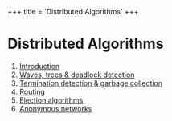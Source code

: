 +++
title = 'Distributed Algorithms'
+++

# Distributed Algorithms
1. [Introduction](introduction)
2. [Waves, trees & deadlock detection](waves-deadlock-detection)
3. [Termination detection & garbage collection](termination-detection-garbage-collection)
4. [Routing](routing)
5. [Election algorithms](election-algorithms)
6. [Anonymous networks](anonymous-networks)
